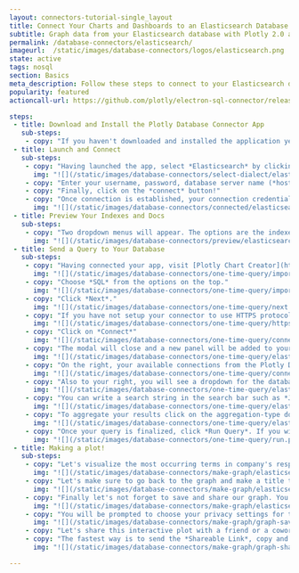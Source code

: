 ```yaml
---
layout: connectors-tutorial-single_layout
title: Connect Your Charts and Dashboards to an Elasticsearch Database
subtitle: Graph data from your Elasticsearch database with Plotly 2.0 and the Plotly Database Connector.
permalink: /database-connectors/elasticsearch/
imageurl:  /static/images/database-connectors/logos/elasticsearch.png
state: active
tags: nosql
section: Basics
meta_description: Follow these steps to connect to your Elasticsearch database
popularity: featured
actioncall-url: https://github.com/plotly/electron-sql-connector/releases

steps:
 - title: Download and Install the Plotly Database Connector App
   sub-steps:
    - copy: "If you haven't downloaded and installed the application yet, please follow the instructions for either [personal setup](/database-connectors/personal-login) or [company on-premise](/database-connectors/on-prem-login)."
 - title: Launch and Connect
   sub-steps:
    - copy: "Having launched the app, select *Elasticsearch* by clicking on its icon."
      img: "![](/static/images/database-connectors/select-dialect/elasticsearch.png)"
    - copy: "Enter your username, password, database server name (*host*) and its port number."
    - copy: "Finally, click on the *connect* button!"
    - copy: "Once connection is established, your connection credentials will be saved and greyed out to avoid unintentional changes. If you wish to modify your connection, click on *edit credentials*."
      img: "![](/static/images/database-connectors/connected/elasticsearch.png)"
 - title: Preview Your Indexes and Docs
   sub-steps:
    - copy: "Two dropdown menus will appear. The options are the indexes and documents respectively of the database."
      img: "![](/static/images/database-connectors/preview/elasticsearch.png)"
 - title: Send a Query to Your Database
   sub-steps:
    - copy: "Having connected your app, visit [Plotly Chart Creator](https://plot.ly/create/) and click on *import data* in the top right corner."
      img: "![](/static/images/database-connectors/one-time-query/import-data.png)"
    - copy: "Choose *SQL* from the options on the top."
      img: "![](/static/images/database-connectors/one-time-query/import-sql.png)"
    - copy: "Click *Next*."
      img: "![](/static/images/database-connectors/one-time-query/next.png)"
    - copy: "If you have not setup your connector to use HTTPS protocol, you do not need to modify any of the options. See [HTTPS tutorial](http://help.plot.ly/database-connectors/https) to setup your connector to use the HTTPS protocol. Once done, come back to this point and select the *HTTPS* option."
      img: "![](/static/images/database-connectors/one-time-query/https.png)"
    - copy: "Click on *Connect*"
      img: "![](/static/images/database-connectors/one-time-query/connect.png)"
    - copy: "The modal will close and a new panel will be added to your Plotly Chart Creator."
      img: "![](/static/images/database-connectors/one-time-query/elasticsearch-editor.png)"
    - copy: "On the right, your available connections from the Plotly Database Connector will be displayed. If you have more than one, make sure you select the database connection that you want to use when writing the query."
      img: "![](/static/images/database-connectors/one-time-query/connections.png)"
    - copy: "Also to your right, you will see a dropdown for the database indexes and documents. Once one of each is selected you will be able to view the *Fields* (column names) to help you with your search."
      img: "![](/static/images/database-connectors/one-time-query/elasticsearch-dropdowns.png)"
    - copy: "You can write a search string in the search bar such as *John Smith* which will cause Elasticsearch to only return entries that contain that string somewhere within them.,"
      img: "![](/static/images/database-connectors/one-time-query/elasticsearch-search.png)"
    - copy: "To aggregate your results click on the aggregation-type dorpdown menu. Here we chose *Significant terms* to find most occuring words within the *Response* column and count them. The choice of *counting* them was made by selecting the option *Count* in the *Compute* dropdown menu."
      img: "![](/static/images/database-connectors/one-time-query/elasticsearch-query.png)"
    - copy: "Once your query is finalized, click *Run Query*. If you wish to set your query on a schedule to keep your grid's data updated to the latest entries of your database, visit our [schedule a query tutorial](http://help.plot.ly/database-connectors/schedule-query)."
      img: "![](/static/images/database-connectors/one-time-query/run.png)"
 - title: Making a plot!
   sub-steps:
    - copy: "Let's visualize the most occurring terms in company's response messages in a pie chart. Click on *Graph* on the left side of the window and choose *Pie Chart* as *Chart Type*. Select *Company Response* as the labels and *value Count* as the *values* for the chart."
      img: "![](/static/images/database-connectors/make-graph/elasticsearch-graph-1.png)"
    - copy: "Let's make sure to go back to the graph and make a title to clarify our message."
      img: "![](/static/images/database-connectors/make-graph/elasticsearch-graph-2.png)"
    - copy: "Finally let's not forget to save and share our graph. You can press Control + S to save or click on the *Save* button on the left of the window."
      img: "![](/static/images/database-connectors/make-graph/elasticsearch-share.png)"
    - copy: "You will be prompted to choose your privacy settings for this graph and data. There is nothing here to classify, let's simply set both *plot* and *data* to *public*. Click *SAVE*."
      img: "![](/static/images/database-connectors/make-graph/graph-save-modal.png)"
    - copy: "Let's share this interactive plot with a friend or a coworker (or both)! Click on the *SHARE* tab on the left."
    - copy: "The fastest way is to send the *Shareable Link*, copy and paste it into your favorite e-mail or other communication service. Try out our Twitter, Facebook and Google+ links as well or embed it into your website by obtaining the iframe link in the *Embed* tab. If you set the settings to *public* previously, your friend or coworker will be able to view it even without an account and give you feedback."
      img: "![](/static/images/database-connectors/make-graph/graph-share-modal.png)"

---
```

